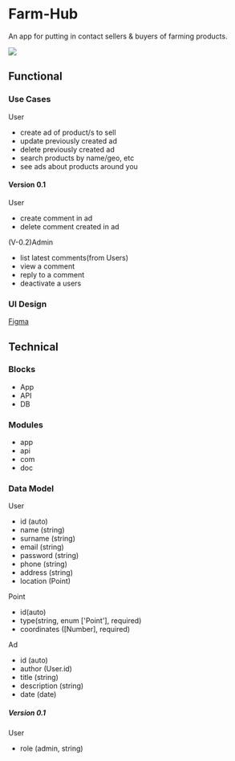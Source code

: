 # Farm-Hub

An app for putting in contact sellers & buyers of farming products.

![](https://media.giphy.com/media/L0N18KIcj6Q1k1qawG/giphy.gif?cid=790b7611to347bowg1zej1c49sayiiv15oc2ld0f9xa767j3&ep=v1_gifs_search&rid=giphy.gif&ct=g)

## Functional

### Use Cases

User

-   create ad of product/s to sell
-   update previously created ad
-   delete previously created ad
-   search products by name/geo, etc
-   see ads about products around you

#### Version 0.1

User

-   create comment in ad
-   delete comment created in ad

(V-0.2)Admin

-   list latest comments(from Users)
-   view a comment
-   reply to a comment
-   deactivate a users

### UI Design

[Figma](https://www.figma.com/design/mestlo3h1KAcMCOMNI5L0T/APP?node-id=0-1&t=Efvnu97s1AQavJi9-0)

## Technical

### Blocks

-   App
-   API
-   DB

### Modules

-   app
-   api
-   com
-   doc

### Data Model

User

-   id (auto)
-   name (string)
-   surname (string)
-   email (string)
-   password (string)
-   phone (string)
-   address (string)
-   location (Point)

Point

-   id(auto)
-   type(string, enum ['Point'], required)
-   coordinates ([Number], required)

Ad

-   id (auto)
-   author (User.id)
-   title (string)
-   description (string)
-   date (date)

##### Version 0.1

User

-   role (admin, string)
